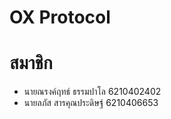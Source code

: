 # OX Protocol
# สมาชิก
* นายณรงค์ฤทธ์ 	ธรรมปาโล 	6210402402
* นายลภัส 		สารคุณประดิษฐ์ 	 6210406653
